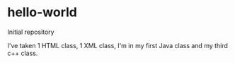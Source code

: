 # hello-world
Initial repository

I've taken 1 HTML class, 1 XML class, I'm in my first Java class and my third c++ class.
